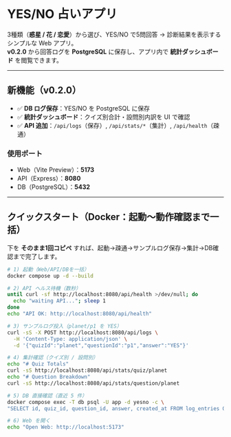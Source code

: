 # YES/NO 占いアプリ

3種類（**惑星 / 花 / 恋愛**）から選び、YES/NO で5問回答 → 診断結果を表示するシンプルな Web アプリ。  
**v0.2.0** から回答ログを **PostgreSQL** に保存し、アプリ内で **統計ダッシュボード** を閲覧できます。

---

## 新機能（v0.2.0）
- ✅ **DB ログ保存**：YES/NO を PostgreSQL に保存  
- ✅ **統計ダッシュボード**：クイズ別合計・設問別内訳を UI で確認  
- ✅ **API 追加**：`/api/logs`（保存）, `/api/stats/*`（集計）, `/api/health`（疎通）

### 使用ポート
- Web（Vite Preview）：**5173**  
- API（Express）：**8080**  
- DB（PostgreSQL）：**5432**

---

## クイックスタート（Docker：起動〜動作確認まで一括）
下を **そのまま1回コピペ** すれば、起動→疎通→サンプルログ保存→集計→DB確認まで完了します。

```bash
# 1) 起動（Web/API/DBを一括）
docker compose up -d --build

# 2) API ヘルス待機（数秒）
until curl -sf http://localhost:8080/api/health >/dev/null; do
  echo "waiting API..."; sleep 1
done
echo "API OK: http://localhost:8080/api/health"

# 3) サンプルログ投入（planet/p1 を YES）
curl -sS -X POST http://localhost:8080/api/logs \
  -H 'Content-Type: application/json' \
  -d '{"quizId":"planet","questionId":"p1","answer":"YES"}'

# 4) 集計確認（クイズ別 / 設問別）
echo "# Quiz Totals"
curl -sS http://localhost:8080/api/stats/quiz/planet
echo "# Question Breakdown"
curl -sS http://localhost:8080/api/stats/question/planet

# 5) DB 直接確認（直近 5 件）
docker compose exec -T db psql -U app -d yesno -c \
"SELECT id, quiz_id, question_id, answer, created_at FROM log_entries ORDER BY id DESC LIMIT 5;"

# 6) Web を開く
echo "Open Web: http://localhost:5173"
